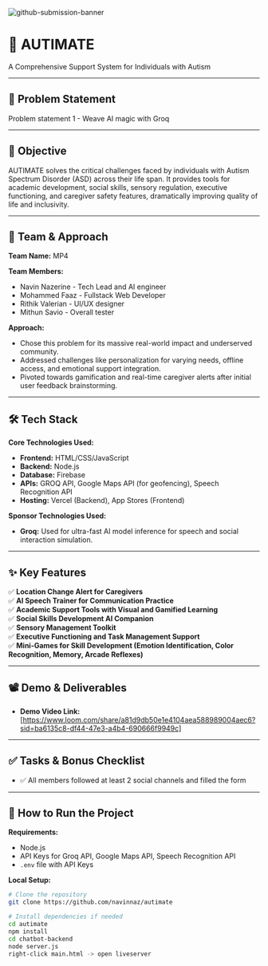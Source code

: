 ![github-submission-banner](https://github.com/user-attachments/assets/a1493b84-e4e2-456e-a791-ce35ee2bcf2f)
# 🚀 AUTIMATE
A Comprehensive Support System for Individuals with Autism

---

## 📌 Problem Statement
Problem statement 1 - Weave AI magic with Groq

---

## 🎯 Objective
AUTIMATE solves the critical challenges faced by individuals with Autism Spectrum Disorder (ASD) across their life span. It provides tools for academic development, social skills, sensory regulation, executive functioning, and caregiver safety features, dramatically improving quality of life and inclusivity.

---

## 🧠 Team & Approach

**Team Name:** MP4

**Team Members:**
- Navin Nazerine - Tech Lead and AI engineer 
- Mohammed Faaz - Fullstack Web Developer
- Rithik Valerian - UI/UX designer
- Mithun Savio - Overall tester

**Approach:**
- Chose this problem for its massive real-world impact and underserved community.
- Addressed challenges like personalization for varying needs, offline access, and emotional support integration.
- Pivoted towards gamification and real-time caregiver alerts after initial user feedback brainstorming.

---

## 🛠️ Tech Stack

**Core Technologies Used:**

- **Frontend:** HTML/CSS/JavaScript
- **Backend:** Node.js
- **Database:** Firebase
- **APIs:** GROQ API, Google Maps API (for geofencing), Speech Recognition API
- **Hosting:** Vercel (Backend), App Stores (Frontend)

**Sponsor Technologies Used:**
- **Groq:** Used for ultra-fast AI model inference for speech and social interaction simulation.
---

## ✨ Key Features

✅ **Location Change Alert for Caregivers**  
✅ **AI Speech Trainer for Communication Practice**  
✅ **Academic Support Tools with Visual and Gamified Learning**  
✅ **Social Skills Development AI Companion**  
✅ **Sensory Management Toolkit**  
✅ **Executive Functioning and Task Management Support**  
✅ **Mini-Games for Skill Development (Emotion Identification, Color Recognition, Memory, Arcade Reflexes)**

---

## 📽️ Demo & Deliverables

- **Demo Video Link:** [https://www.loom.com/share/a81d9db50e1e4104aea588989004aec6?sid=ba6135c8-df44-47e3-a4b4-690666f9949c]

---

## ✅ Tasks & Bonus Checklist

- ✅ All members followed at least 2 social channels and filled the form

---

## 🧪 How to Run the Project

**Requirements:**
- Node.js
- API Keys for Groq API, Google Maps API, Speech Recognition API
- `.env` file with API Keys

**Local Setup:**

```bash
# Clone the repository
git clone https://github.com/navinnaz/autimate

# Install dependencies if needed
cd autimate
npm install
cd chatbot-backend 
node server.js
right-click main.html -> open liveserver
